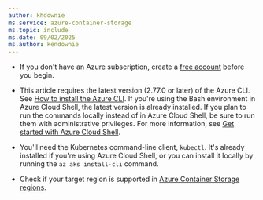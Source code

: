 ```yaml
---
author: khdownie
ms.service: azure-container-storage
ms.topic: include
ms.date: 09/02/2025
ms.author: kendownie
---
```


- If you don't have an Azure subscription, create a [free account](https://azure.microsoft.com/free/?WT.mc_id=A261C142F) before you begin.

- This article requires the latest version (2.77.0 or later) of the Azure CLI. See [How to install the Azure CLI](/cli/azure/install-azure-cli). If you're using the Bash environment in Azure Cloud Shell, the latest version is already installed. If you plan to run the commands locally instead of in Azure Cloud Shell, be sure to run them with administrative privileges. For more information, see [Get started with Azure Cloud Shell](/azure/cloud-shell/get-started).

- You'll need the Kubernetes command-line client, `kubectl`. It's already installed if you're using Azure Cloud Shell, or you can install it locally by running the `az aks install-cli` command.

- Check if your target region is supported in [Azure Container Storage regions](../articles/storage/container-storage/container-storage-introduction.md#regional-availability).
